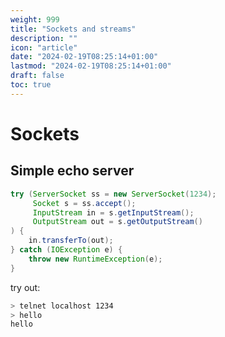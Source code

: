```yaml
---
weight: 999
title: "Sockets and streams"
description: ""
icon: "article"
date: "2024-02-19T08:25:14+01:00"
lastmod: "2024-02-19T08:25:14+01:00"
draft: false
toc: true
---
```


# Sockets

## Simple echo server

```java
try (ServerSocket ss = new ServerSocket(1234);
     Socket s = ss.accept();
     InputStream in = s.getInputStream();
     OutputStream out = s.getOutputStream()
) {
    in.transferTo(out);
} catch (IOException e) {
    throw new RuntimeException(e);
}
```

try out:

```bash
> telnet localhost 1234
> hello
hello
```
